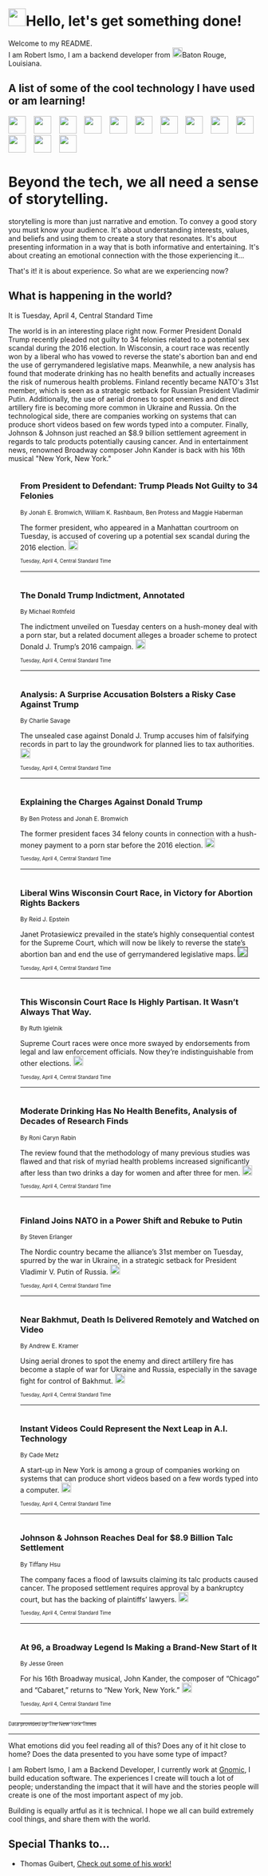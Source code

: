 <h1><img src="https://emojis.slackmojis.com/emojis/images/1643514375/3493/hot-coffee.gif?1643514375" width="35"/>Hello, let's get something done!</h1>

<p>Welcome to my README.<br/>
I am Robert Ismo, I am a backend developer from <img src="https://emojis.slackmojis.com/emojis/images/1638395689/50435/moulin_rouge.png?1638395689" width="20"/>Baton Rouge, Louisiana.</p>
<h2>A list of some of the cool technology I have used or am learning!</h2>
<p>
<img src="https://emojis.slackmojis.com/emojis/images/1643516091/21142/meow_bongotap.gif?1643516091" width="35" alt="">
<img src="https://img.shields.io/badge/Favorite%20Frontend%20Framework-SvelteKit-f83903" alt="">
<img src="https://img.shields.io/badge/Second%20Favorite-Vue-40b581" alt="">
<img src="https://img.shields.io/badge/Most%20Used%20Runtime-Nodejs-78b061" alt="">
<img src="https://emojis.slackmojis.com/emojis/images/1643517416/34482/fire.gif?1643517416" width="35" alt="">
<img src="https://img.shields.io/badge/Javascript%20But%20Better-Typescript-0078ca" alt="">
<img src="https://img.shields.io/badge/Favorite%20Language-Elixir-3e244d" alt="">
<img src="https://img.shields.io/badge/Containerize%20Everything-Docker-6ac9ef" alt="">
<img src="https://emojis.slackmojis.com/emojis/images/1643514596/5999/meow_party.gif?1643514596" width="35" alt="">
<img src="https://img.shields.io/badge/API%20Love%20Language-Graphql-de32a5" alt="">
<img src="https://img.shields.io/badge/Our%20Favorite%20Version%20Controller-Git-e94f33" alt="">
<img src="https://img.shields.io/badge/Favorite%20Database-Redis-d42d1d" alt="">
<img src="https://emojis.slackmojis.com/emojis/images/1643514559/5584/deployparrot.gif?1643514559" width="35" alt="">
<img src="https://img.shields.io/badge/Container%20Interstate-RabbitMQ-f66200" alt="">
<img src="https://img.shields.io/badge/Gotta%20Learn-Kubernetes-316adf" alt="">
<img src="https://img.shields.io/badge/Really%20Mature%20Now-WASM-654fef" alt="">
<img src="https://emojis.slackmojis.com/emojis/images/1666642497/61942/dance_vibe.gif?1666642497" width="35" alt="">
<img src="https://img.shields.io/badge/For%20My%20M1-ARM64-657d96" alt="">
<img src="https://img.shields.io/badge/Loving%20This%20So%20Much-TailwindCSS-17bcb5" alt="">
<img src="https://img.shields.io/badge/Cool%20Build%20Tool-Vite-f9cb24" alt="">
<img src="https://emojis.slackmojis.com/emojis/images/1669231376/62819/working-on-it.gif?1669231376" width="35" alt="">
<img src="https://img.shields.io/badge/Fun%20and%20Easy%20Database-MongoDB-5f8c49" alt="">
<img src="https://img.shields.io/badge/JS%20Life%20Support-NPM-c73737" alt="">
<img src="https://img.shields.io/badge/I%20Liked%20It-DynamoDB-0073b9" alt="">
<img src="https://emojis.slackmojis.com/emojis/images/1643514045/46/question.gif?1643514045" width="35" alt="">
<img src="https://img.shields.io/badge/cool-React-60d6f9" alt="">
<img src="https://img.shields.io/badge/Future%20Big%20Project-Lambda-f37e00" alt="">
<img src="https://img.shields.io/badge/NPM%20But%20Better-PNPM-f1aa07" alt="">
<img src="https://emojis.slackmojis.com/emojis/images/1643514943/9662/fbwow.gif?1643514943" width="35" alt="">
<img src="https://img.shields.io/badge/First%20Language-C-662079" alt="">
<img src="https://img.shields.io/badge/Where%20I%20Deploy%20Frontend-Vercel-000000" alt="">
<img src="https://img.shields.io/badge/Who%20Does%20not%20Want%20an%20App-Swift-f9492a" alt="">
<img src="https://emojis.slackmojis.com/emojis/images/1643514058/151/javascript.png?1643514058" width="35" alt="">
<img src="https://img.shields.io/badge/cool-Python-fbd542" alt="">
<img src="https://img.shields.io/badge/Favorite%20Something-Stripe-656cdc" alt="">
<img src="https://img.shields.io/badge/Of%20Course-HTML5-ed6327" alt="">
<img src="https://emojis.slackmojis.com/emojis/images/1660415405/60731/bomb.gif?1660415405" width="35" alt="">
<img src="https://img.shields.io/badge/hate-CSS-2964ec" alt="">
<img src="https://img.shields.io/badge/Learning-CircleCI-141215" alt="">
<img src="https://img.shields.io/badge/Learning-Rust-fbbb3b" alt="">
<img src="https://emojis.slackmojis.com/emojis/images/1660415397/60712/writing-hand.gif?1660415397" width="35" alt="">
<img src="https://img.shields.io/badge/Dev%20Browser%20of%20Choice-Firefox-cc4e26" alt="">
<img src="https://img.shields.io/badge/Recoverying%20From%20Windows-UNIX-1781e3" alt="">
<img src="https://img.shields.io/badge/LOVE-LogSeq-90c1c2" alt="">
<img src="https://emojis.slackmojis.com/emojis/images/1643514066/223/kirby.gif?1643514066" width="35" alt="">
<img src="https://img.shields.io/badge/Daily%20Driver-MacOS-e6e6e8" alt="">
<img src="https://img.shields.io/badge/Git%20Server-Github-000000" alt="">
<img src="https://img.shields.io/badge/enjoyable-EC2-f17428" alt="">
<img src="https://emojis.slackmojis.com/emojis/images/1643514239/2069/excited.gif?1643514239" width="35" alt="">
</p>
<h1>Beyond the tech, we all need a sense of storytelling.</h1>
<p>storytelling is more than just narrative and emotion. To convey a good story you must know your audience. It's about understanding interests, values, and beliefs and using them to create a story that resonates. It's about presenting information in a way that is both informative and entertaining. It's about creating an emotional connection with the those experiencing it...</p>
<p>That's it! it is about experience. So what are we experiencing now?</p>
<h2>What is happening in the world?</h2>
<p>It is Tuesday, April 4, Central Standard Time</p>
<p>
The world is in an interesting place right now. Former President Donald Trump recently pleaded not guilty to 34 felonies related to a potential sex scandal during the 2016 election. In Wisconsin, a court race was recently won by a liberal who has vowed to reverse the state&#39;s abortion ban and end the use of gerrymandered legislative maps. Meanwhile, a new analysis has found that moderate drinking has no health benefits and actually increases the risk of numerous health problems. Finland recently became NATO&#39;s 31st member, which is seen as a strategic setback for Russian President Vladimir Putin. Additionally, the use of aerial drones to spot enemies and direct artillery fire is becoming more common in Ukraine and Russia. On the technological side, there are companies working on systems that can produce short videos based on few words typed into a computer. Finally, Johnson &amp; Johnson just reached an $8.9 billion settlement agreement in regards to talc products potentially causing cancer. And in entertainment news, renowned Broadway composer John Kander is back with his 16th musical &quot;New York, New York.&quot;</p>
<ol>
<img src="https://img.shields.io/badge/-nyregion-blue" alt="">
<h3>From President to Defendant: Trump Pleads Not Guilty to 34 Felonies</h3>
<sub>By Jonah E. Bromwich, William K. Rashbaum, Ben Protess and Maggie Haberman</sub>
<p>The former president, who appeared in a Manhattan courtroom on Tuesday, is accused of covering up a potential sex scandal during the 2016 election.  <a href="https://nyti.ms/42YOgT4"><img src="https://developer.nytimes.com/files/poweredby_nytimes_30b.png?v=1583354208352" height="20"></a></p>
<sub><sub>Tuesday, April 4, Central Standard Time</sub></sub>
<hr/>
<img src="https://img.shields.io/badge/-nyregion-blue" alt="">
<h3>The Donald Trump Indictment, Annotated</h3>
<sub>By Michael Rothfeld</sub>
<p>The indictment unveiled on Tuesday centers on a hush-money deal with a porn star, but a related document alleges a broader scheme to protect Donald J. Trump’s 2016 campaign.  <a href="https://nyti.ms/3nPNJ64"><img src="https://developer.nytimes.com/files/poweredby_nytimes_30b.png?v=1583354208352" height="20"></a></p>
<sub><sub>Tuesday, April 4, Central Standard Time</sub></sub>
<hr/>
<img src="https://img.shields.io/badge/-us-blue" alt="">
<h3>Analysis: A Surprise Accusation Bolsters a Risky Case Against Trump</h3>
<sub>By Charlie Savage</sub>
<p>The unsealed case against Donald J. Trump accuses him of falsifying records in part to lay the groundwork for planned lies to tax authorities.  <a href="https://nyti.ms/3MzUGm7"><img src="https://developer.nytimes.com/files/poweredby_nytimes_30b.png?v=1583354208352" height="20"></a></p>
<sub><sub>Tuesday, April 4, Central Standard Time</sub></sub>
<hr/>
<img src="https://img.shields.io/badge/-nyregion-blue" alt="">
<h3>Explaining the Charges Against Donald Trump</h3>
<sub>By Ben Protess and Jonah E. Bromwich</sub>
<p>The former president faces 34 felony counts in connection with a hush-money payment to a porn star before the 2016 election.  <a href="https://nyti.ms/3zuANFd"><img src="https://developer.nytimes.com/files/poweredby_nytimes_30b.png?v=1583354208352" height="20"></a></p>
<sub><sub>Tuesday, April 4, Central Standard Time</sub></sub>
<hr/>
<img src="https://img.shields.io/badge/-us-blue" alt="">
<h3>Liberal Wins Wisconsin Court Race, in Victory for Abortion Rights Backers</h3>
<sub>By Reid J. Epstein</sub>
<p>Janet Protasiewicz prevailed in the state’s highly consequential contest for the Supreme Court, which will now be likely to reverse the state’s abortion ban and end the use of gerrymandered legislative maps.  <a href=""><img src="https://developer.nytimes.com/files/poweredby_nytimes_30b.png?v=1583354208352" height="20"></a></p>
<sub><sub>Tuesday, April 4, Central Standard Time</sub></sub>
<hr/>
<img src="https://img.shields.io/badge/-upshot-blue" alt="">
<h3>This Wisconsin Court Race Is Highly Partisan. It Wasn’t Always That Way.</h3>
<sub>By Ruth Igielnik</sub>
<p>Supreme Court races were once more swayed by endorsements from legal and law enforcement officials. Now they’re indistinguishable from other elections.  <a href="https://nyti.ms/3m67NAm"><img src="https://developer.nytimes.com/files/poweredby_nytimes_30b.png?v=1583354208352" height="20"></a></p>
<sub><sub>Tuesday, April 4, Central Standard Time</sub></sub>
<hr/>
<img src="https://img.shields.io/badge/-health-blue" alt="">
<h3>Moderate Drinking Has No Health Benefits, Analysis of Decades of Research Finds</h3>
<sub>By Roni Caryn Rabin</sub>
<p>The review found that the methodology of many previous studies was flawed and that risk of myriad health problems increased significantly after less than two drinks a day for women and after three for men.  <a href="https://nyti.ms/3Mht2tS"><img src="https://developer.nytimes.com/files/poweredby_nytimes_30b.png?v=1583354208352" height="20"></a></p>
<sub><sub>Tuesday, April 4, Central Standard Time</sub></sub>
<hr/>
<img src="https://img.shields.io/badge/-world-blue" alt="">
<h3>Finland Joins NATO in a Power Shift and Rebuke to Putin</h3>
<sub>By Steven Erlanger</sub>
<p>The Nordic country became the alliance’s 31st member on Tuesday, spurred by the war in Ukraine, in a strategic setback for President Vladimir V. Putin of Russia.  <a href="https://nyti.ms/40IyslN"><img src="https://developer.nytimes.com/files/poweredby_nytimes_30b.png?v=1583354208352" height="20"></a></p>
<sub><sub>Tuesday, April 4, Central Standard Time</sub></sub>
<hr/>
<img src="https://img.shields.io/badge/-world-blue" alt="">
<h3>Near Bakhmut, Death Is Delivered Remotely and Watched on Video</h3>
<sub>By Andrew E. Kramer</sub>
<p>Using aerial drones to spot the enemy and direct artillery fire has become a staple of war for Ukraine and Russia, especially in the savage fight for control of Bakhmut.  <a href="https://nyti.ms/3GhpyUc"><img src="https://developer.nytimes.com/files/poweredby_nytimes_30b.png?v=1583354208352" height="20"></a></p>
<sub><sub>Tuesday, April 4, Central Standard Time</sub></sub>
<hr/>
<img src="https://img.shields.io/badge/-technology-blue" alt="">
<h3>Instant Videos Could Represent the Next Leap in A.I. Technology</h3>
<sub>By Cade Metz</sub>
<p>A start-up in New York is among a group of companies working on systems that can produce short videos based on a few words typed into a computer.  <a href="https://nyti.ms/3K8t1Wq"><img src="https://developer.nytimes.com/files/poweredby_nytimes_30b.png?v=1583354208352" height="20"></a></p>
<sub><sub>Tuesday, April 4, Central Standard Time</sub></sub>
<hr/>
<img src="https://img.shields.io/badge/-business-blue" alt="">
<h3>Johnson &amp; Johnson Reaches Deal for $8.9 Billion Talc Settlement</h3>
<sub>By Tiffany Hsu</sub>
<p>The company faces a flood of lawsuits claiming its talc products caused cancer. The proposed settlement requires approval by a bankruptcy court, but has the backing of plaintiffs’ lawyers.  <a href="https://nyti.ms/40Z9Tkv"><img src="https://developer.nytimes.com/files/poweredby_nytimes_30b.png?v=1583354208352" height="20"></a></p>
<sub><sub>Tuesday, April 4, Central Standard Time</sub></sub>
<hr/>
<img src="https://img.shields.io/badge/-theater-blue" alt="">
<h3>At 96, a Broadway Legend Is Making a Brand-New Start of It</h3>
<sub>By Jesse Green</sub>
<p>For his 16th Broadway musical, John Kander, the composer of “Chicago” and “Cabaret,” returns to “New York, New York.”  <a href="https://nyti.ms/3K6ABRu"><img src="https://developer.nytimes.com/files/poweredby_nytimes_30b.png?v=1583354208352" height="20"></a></p>
<sub><sub>Tuesday, April 4, Central Standard Time</sub></sub>
<hr/>
</ol>
<a href="https://developer.nytimes.com"><sub><sub>Data provided by The New York Times</sub></sub></a>
<hr/>
<p>What emotions did you feel reading all of this? Does any of it hit close to home? Does the data presented to you have some type of impact?</p>
<p>I am Robert Ismo, I am a Backend Developer, I currently work at <a href="https://gnomic.education/">Gnomic</a>, I build education software. The experiences I create will touch a lot of people; understanding the impact that it will have and the stories people will create is one of the most important aspect of my job.</p>
<p>Building is equally artful as it is technical. I hope we all can build extremely cool things, and share them with the world.</p>
<h2>Special Thanks to...</h2>
<ul>
<li>Thomas Guibert, <a href="https://github.com/thmsgbrt/thmsgbrt">Check out some of his work!</a></li>
</ul>
